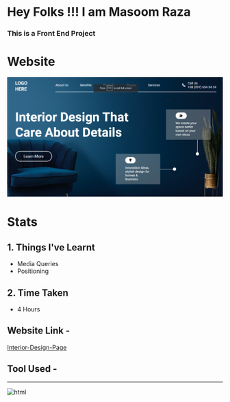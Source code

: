 # Hey Folks !!! I am Masoom Raza    
### This is a Front End Project 
# Website
![Interior-Design-Page](./final.png)
# Stats 
## 1. Things I've Learnt 
  - Media Queries
  - Positioning
## 2. Time Taken
- 4 Hours 
## Website Link -
[Interior-Design-Page](https://razamasoom-interior-design-page.netlify.app/)
## Tool Used - 
---
![html](https://img.shields.io/badge/HTML-CSS-blue)